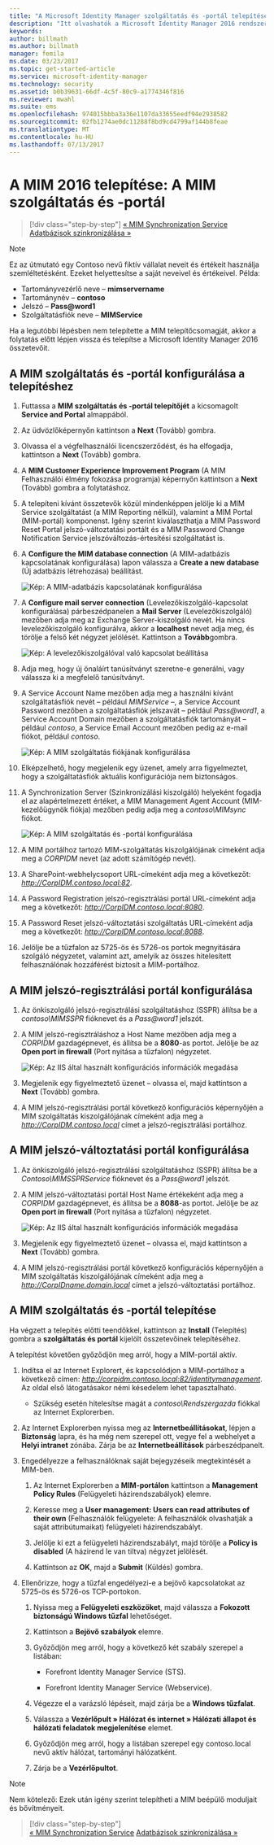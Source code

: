 ```yaml
---
title: "A Microsoft Identity Manager szolgáltatás és -portál telepítése | Microsoft Docs"
description: "Itt olvashatók a Microsoft Identity Manager 2016 rendszerhez tartozó MIM szolgáltatás és -portál telepítési és konfigurálási lépései."
keywords: 
author: billmath
ms.author: billmath
manager: femila
ms.date: 03/23/2017
ms.topic: get-started-article
ms.service: microsoft-identity-manager
ms.technology: security
ms.assetid: b0b39631-66df-4c5f-80c9-a1774346f816
ms.reviewer: mwahl
ms.suite: ems
ms.openlocfilehash: 974015bbba3a36e1107da33655eedf94e2938582
ms.sourcegitcommit: 02fb1274ae0dc11288f8bd9cd4799af144b8feae
ms.translationtype: MT
ms.contentlocale: hu-HU
ms.lasthandoff: 07/13/2017
---
```

# A MIM 2016 telepítése: A MIM szolgáltatás és -portál
<a id="install-mim-2016-mim-service-and-portal" class="xliff"></a>

>[!div class="step-by-step"]
[« MIM Synchronization Service](install-mim-sync.md)
[Adatbázisok szinkronizálása »](install-mim-sync-ad-service.md)

> [!NOTE]
> Ez az útmutató egy Contoso nevű fiktív vállalat neveit és értékeit használja szemléltetésként. Ezeket helyettesítse a saját neveivel és értékeivel. Példa:
> - Tartományvezérlő neve – **mimservername**
> - Tartománynév – **contoso**
> - Jelszó – **Pass@word1**
> - Szolgáltatásfiók neve – **MIMService**

Ha a legutóbbi lépésben nem telepítette a MIM telepítőcsomagját, akkor a folytatás előtt lépjen vissza és telepítse a Microsoft Identity Manager 2016 összetevőit.


## A MIM szolgáltatás és -portál konfigurálása a telepítéshez
<a id="configure-mim-service-and-portal-for-installation" class="xliff"></a>

1. Futtassa a **MIM szolgáltatás és -portál telepítőjét** a kicsomagolt **Service and Portal** almappából.

2. Az üdvözlőképernyőn kattintson a **Next** (Tovább) gombra.

3. Olvassa el a végfelhasználói licencszerződést, és ha elfogadja, kattintson a **Next** (Tovább) gombra.

4. A **MIM Customer Experience Improvement Program** (A MIM Felhasználói élmény fokozása programja) képernyőn kattintson a **Next** (Tovább) gombra a folytatáshoz.

5. A telepíteni kívánt összetevők közül mindenképpen jelölje ki a MIM Service szolgáltatást (a MIM Reporting nélkül), valamint a MIM Portal (MIM-portál) komponenst. Igény szerint kiválaszthatja a MIM Password Reset Portal jelszó-változtatási portált és a MIM Password Change Notification Service jelszóváltozás-értesítési szolgáltatást is.

6. A **Configure the MIM database connection** (A MIM-adatbázis kapcsolatának konfigurálása) lapon válassza a **Create a new database** (Új adatbázis létrehozása) beállítást.

    ![Kép: A MIM-adatbázis kapcsolatának konfigurálása](media/MIM-Install10.png)

7. A **Configure mail server connection** (Levelezőkiszolgáló-kapcsolat konfigurálása) párbeszédpanelen a **Mail Server** (Levelezőkiszolgáló) mezőben adja meg az Exchange Server-kiszolgáló nevét. Ha nincs levelezőkiszolgáló konfigurálva, akkor a **localhost** nevet adja meg, és törölje a felső két négyzet jelölését. Kattintson a **Tovább**gombra.

    ![Kép: A levelezőkiszolgálóval való kapcsolat beállítása](media/MIM-Install11.png)

8. Adja meg, hogy új önaláírt tanúsítványt szeretne-e generálni, vagy válassza ki a megfelelő tanúsítványt.

9. A Service Account Name mezőben adja meg a használni kívánt szolgáltatásfiók nevét – például *MIMService* –, a Service Account Password mezőben a szolgáltatásfiók jelszavát – például *Pass@word1*, a Service Account Domain mezőben a szolgáltatásfiók tartományát – például *contoso*, a Service Email Account mezőben pedig az e-mail fiókot, például *contoso*.

    ![Kép: A MIM szolgáltatás fiókjának konfigurálása](media/MIM-Install12.png)

10. Elképzelhető, hogy megjelenik egy üzenet, amely arra figyelmeztet, hogy a szolgáltatásfiók aktuális konfigurációja nem biztonságos.

11. A Synchronization Server (Szinkronizálási kiszolgáló) helyeként fogadja el az alapértelmezett értéket, a MIM Management Agent Account (MIM-kezelőügynök fiókja) mezőben pedig adja meg a *contoso\MIMsync* fiókot.

    ![Kép: A MIM szolgáltatás és -portál konfigurálása](media/MIM-Install13.png)

12. A MIM portálhoz tartozó MIM-szolgáltatás kiszolgálójának címeként adja meg a *CORPIDM* nevet (az adott számítógép nevét).

13. A SharePoint-webhelycsoport URL-címeként adja meg a következőt: *http://CorpIDM.contoso.local:82*.

14. A Password Registration jelszó-regisztrálási portál URL-címeként adja meg a következőt: *http://CorpIDM.contoso.local:8080*.

15. A Password Reset jelszó-változtatási szolgáltatás URL-címeként adja meg a következőt: *http://CorpIDM.contoso.local:8088*.

16. Jelölje be a tűzfalon az 5725-ös és 5726-os portok megnyitására szolgáló négyzetet, valamint azt, amelyik az összes hitelesített felhasználónak hozzáférést biztosít a MIM-portálhoz.

## A MIM jelszó-regisztrálási portál konfigurálása
<a id="configure-mim-password-registration-portal" class="xliff"></a>

1.  Az önkiszolgáló jelszó-regisztrálási szolgáltatáshoz (SSPR) állítsa be a *contoso\MIMSSPR* fióknevet és a *Pass@word1* jelszót.

2.  A MIM jelszó-regisztráláshoz a Host Name mezőben adja meg a *CORPIDM* gazdagépnevet, és állítsa be a **8080**-as portot. Jelölje be az **Open port in firewall** (Port nyitása a tűzfalon) négyzetet.

    ![Kép: Az IIS által használt konfigurációs információk megadása](media/MIM-Install14.png)

3.  Megjelenik egy figyelmeztető üzenet – olvassa el, majd kattintson a **Next** (Tovább) gombra.

4. A MIM jelszó-regisztrálási portál következő konfigurációs képernyőjén a MIM szolgáltatás kiszolgálójának címeként adja meg a *http://CorpIDM.contoso.local* címet a jelszó-regisztrálási portálhoz.

## A MIM jelszó-változtatási portál konfigurálása
<a id="configure-mim-password-reset-portal" class="xliff"></a>

1.  Az önkiszolgáló jelszó-regisztrálási szolgáltatáshoz (SSPR) állítsa be a *Contoso\MIMSSPRService* fióknevet és a *Pass@word1* jelszót.

2.  A MIM jelszó-változtatási portál Host Name értékeként adja meg a *CORPIDM* gazdagépnevet, és állítsa be a **8088**-as portot. Jelölje be az **Open port in firewall** (Port nyitása a tűzfalon) négyzetet.

    ![Kép: Az IIS által használt konfigurációs információk megadása](media/MIM-Install15.png)

3.  Megjelenik egy figyelmeztető üzenet – olvassa el, majd kattintson a **Next** (Tovább) gombra.

4. A MIM jelszó-regisztrálási portál következő konfigurációs képernyőjén a MIM szolgáltatás kiszolgálójának címeként adja meg a *http://CorpIDname.domain.local* címet a jelszó-változtatási portálhoz.

## A MIM szolgáltatás és -portál telepítése
<a id="install-mim-service-and-portal" class="xliff"></a>

Ha végzett a telepítés előtti teendőkkel, kattintson az **Install** (Telepítés) gombra a **szolgáltatás és portál** kijelölt összetevőinek telepítéséhez.

A telepítést követően győződjön meg arról, hogy a MIM-portál aktív.

1. Indítsa el az Internet Explorert, és kapcsolódjon a MIM-portálhoz a következő címen: *http://corpidm.contoso.local:82/identitymanagement*. Az oldal első látogatásakor némi késedelem lehet tapasztalható.

    - Szükség esetén hitelesítse magát a *contoso\Rendszergazda* fiókkal az Internet Explorerben.

2. Az Internet Explorerben nyissa meg az **Internetbeállításokat**, lépjen a **Biztonság** lapra, és ha még nem szerepel ott, vegye fel a webhelyet a **Helyi intranet** zónába.  Zárja be az **Internetbeállítások** párbeszédpanelt.

3. Engedélyezze a felhasználóknak saját bejegyzéseik megtekintését a MIM-ben.

    1.  Az Internet Explorerben a **MIM-portálon** kattintson a **Management Policy Rules** (Felügyeleti házirendszabályok) elemre.

    2.  Keresse meg a **User management: Users can read attributes of their own** (Felhasználók felügyelete: A felhasználók olvashatják a saját attribútumaikat) felügyeleti házirendszabályt.

    3.  Jelölje ki ezt a felügyeleti házirendszabályt, majd törölje a **Policy is disabled** (A házirend le van tiltva) négyzet jelölését.

    4.  Kattintson az **OK**, majd a **Submit** (Küldés) gombra.

4.  Ellenőrizze, hogy a tűzfal engedélyezi-e a bejövő kapcsolatokat az 5725-ös és 5726-os TCP-portokon.

    1.  Nyissa meg a **Felügyeleti eszközöket**, majd válassza a **Fokozott biztonságú Windows tűzfal** lehetőséget.

    2.  Kattintson a **Bejövő szabályok** elemre.

    3.  Győződjön meg arról, hogy a következő két szabály szerepel a listában:

        -   Forefront Identity Manager Service (STS).

        -   Forefront Identity Manager Service (Webservice).

    4.  Végezze el a varázsló lépéseit, majd zárja be a **Windows tűzfalat**.

    5.  Válassza a **Vezérlőpult » Hálózat és internet » Hálózati állapot és hálózati feladatok megjelenítése** elemet.

    6.  Győződjön meg arról, hogy a listában szerepel egy contoso.local nevű aktív hálózat, tartományi hálózatként.

    7.  Zárja be a **Vezérlőpultot**.

> [!NOTE]
> Nem kötelező: Ezek után igény szerint telepítheti a MIM beépülő moduljait és bővítményeit.

>[!div class="step-by-step"]  
[« MIM Synchronization Service](install-mim-sync.md)
[Adatbázisok szinkronizálása »](install-mim-sync-ad-service.md)

